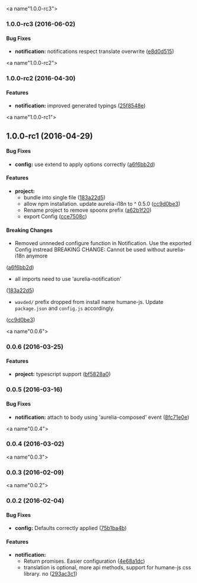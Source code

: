 <a name"1.0.0-rc3"></a>
### 1.0.0-rc3 (2016-06-02)


#### Bug Fixes

* **notification:** notifications respect translate overwrite ([e8d0d515](https://github.com/SpoonX/aurelia-notification/commit/e8d0d515))


<a name"1.0.0-rc2"></a>
### 1.0.0-rc2 (2016-04-30)


#### Features

* **notification:** improved generated typings ([25f8548e](https://github.com/SpoonX/aurelia-notification/commit/25f8548e))


<a name"1.0.0-rc1"></a>
## 1.0.0-rc1 (2016-04-29)


#### Bug Fixes

* **config:** use extend to apply options correctly ([a6f6bb2d](https://github.com/SpoonX/aurelia-notification/commit/a6f6bb2d))


#### Features

* **project:**
  * bundle into single file ([183a22d5](https://github.com/SpoonX/aurelia-notification/commit/183a22d5))
  * allow npm installation. update aurelia-i18n to ^ 0.5.0 ([cc9d0be3](https://github.com/SpoonX/aurelia-notification/commit/cc9d0be3))
  * Rename project to remove spoonx prefix ([a62b1f20](https://github.com/SpoonX/aurelia-notification/commit/a62b1f20))
  * export Config ([cce7508c](https://github.com/SpoonX/aurelia-notification/commit/cce7508c))


#### Breaking Changes

* Removed unnneded configure function in Notification. Use the exported Config instread
BREAKING CHANGE: Cannot be used without aurelia-i18n anymore

 ([a6f6bb2d](https://github.com/SpoonX/aurelia-notification/commit/a6f6bb2d))
* all imports need to use 'aurelia-notification'

 ([183a22d5](https://github.com/SpoonX/aurelia-notification/commit/183a22d5))
* `wavded/` prefix dropped from install name humane-js. Update `package.json` and `config.js` accordingly.

 ([cc9d0be3](https://github.com/SpoonX/aurelia-notification/commit/cc9d0be3))


<a name"0.0.6"></a>
### 0.0.6 (2016-03-25)


#### Features

* **project:** typescript support ([bf5828a0](https://github.com/SpoonX/aurelia-notification/commit/bf5828a0))


### 0.0.5 (2016-03-16)


#### Bug Fixes

* **notification:** attach to body using 'aurelia-composed' event ([8fc71e0e](https://github.com/SpoonX/aurelia-notification/commit/8fc71e0ebd4e67263dc1777bcab6f80948d700db))


<a name"0.0.4"></a>
### 0.0.4 (2016-03-02)


<a name"0.0.3"></a>
### 0.0.3 (2016-02-09)


<a name"0.0.2"></a>
### 0.0.2 (2016-02-04)


#### Bug Fixes

* **config:** Defaults correctly applied ([75b1ba4b](https://github.com/SpoonX/aurelia-notification/commit/75b1ba4b))


#### Features

* **notification:**
  * Return promises. Easier configuration ([4e68a1dc](https://github.com/SpoonX/aurelia-notification/commit/4e68a1dc))
  * translation is optional, more api methods, support for humane-js css library. no ([293ac3c1](https://github.com/SpoonX/aurelia-notification/commit/293ac3c1))
